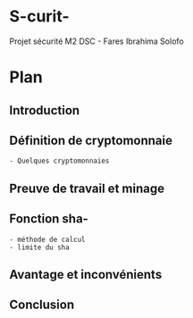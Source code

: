 # S-curit-
Projet sécurité M2 DSC - Fares Ibrahima Solofo
# Plan

## Introduction
## Définition de cryptomonnaie
    - Quelques cryptomonnaies

## Preuve de travail et minage

## Fonction sha-
    - méthode de calcul
    - limite du sha

## Avantage et inconvénients
    
## Conclusion
